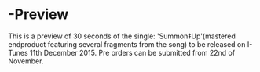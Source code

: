 # -Preview
This is a preview of 30 seconds of the single: 'Summon‡Up'(mastered endproduct featuring several fragments from the song) to be released on I-Tunes 11th December 2015.
Pre orders can be submitted from 22nd of November.
